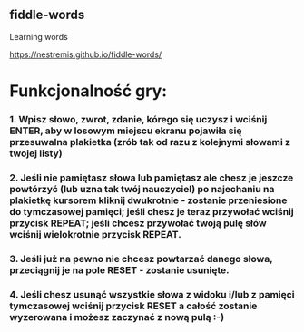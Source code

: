 ## fiddle-words
Learning words

https://nestremis.github.io/fiddle-words/

# Funkcjonalność gry:
### 1. Wpisz słowo, zwrot, zdanie, kórego się uczysz i wciśnij ENTER, aby w losowym miejscu ekranu pojawiła się przesuwalna plakietka (zrób tak od razu z kolejnymi słowami z twojej listy)
### 2. Jeśli nie pamiętasz słowa lub pamiętasz ale chesz je jeszcze powtórzyć (lub uzna tak twój nauczyciel) po najechaniu na plakietkę kursorem kliknij dwukrotnie - zostanie przeniesione do tymczasowej pamięci; jeśli chesz je teraz przywołać wciśnij przycisk REPEAT; jeśli chcesz przywołać twoją pulę słów wciśnij wielokrotnie przycisk REPEAT.
### 3. Jeśli już na pewno nie chcesz powtarzać danego słowa, przeciągnij je na pole RESET - zostanie usunięte.
### 4. Jeśli chesz usunąć wszystkie słowa z widoku i/lub z pamięci tymczasowej wciśnij przycisk RESET a całość zostanie wyzerowana i możesz zaczynać z nową pulą :-)

